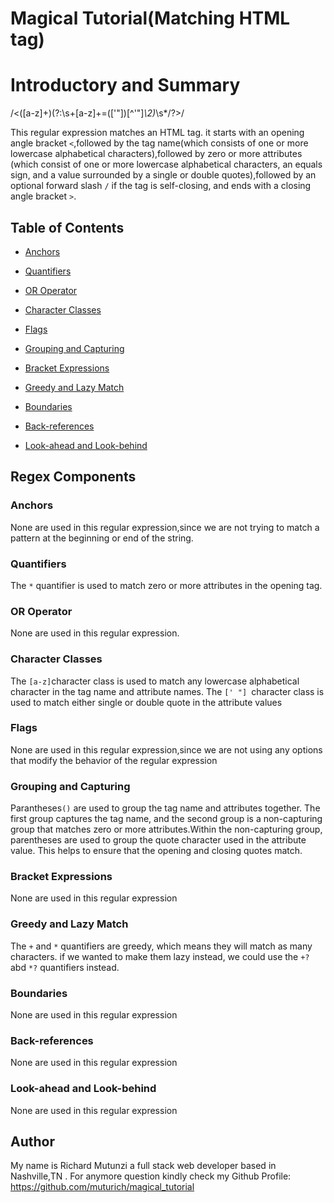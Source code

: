 # Magical Tutorial(Matching HTML tag)

# Introductory and Summary

/<([a-z]+)(?:\s+[a-z]+=(['"])[^'"]_\2)_\s\*\/?>/

This regular expression matches an HTML tag. it starts with an opening angle bracket `<`,followed by the tag name(which consists of one or more lowercase alphabetical characters),followed by zero or more attributes (which consist of one or more lowercase alphabetical characters, an equals sign, and a value surrounded by a single or double quotes),followed by an optional forward slash `/` if the tag is self-closing, and ends with a closing angle bracket `>`.

## Table of Contents

- [Anchors](#anchors)

- [Quantifiers](#quantifiers)
- [OR Operator](#or-operator)
- [Character Classes](#character-classes)
- [Flags](#flags)
- [Grouping and Capturing](#grouping-and-capturing)
- [Bracket Expressions](#bracket-expressions)
- [Greedy and Lazy Match](#greedy-and-lazy-match)
- [Boundaries](#boundaries)
- [Back-references](#back-references)
- [Look-ahead and Look-behind](#look-ahead-and-look-behind)

## Regex Components

### Anchors

None are used in this regular expression,since we are not trying to match a pattern at the beginning or end of the string.

### Quantifiers

The `*` quantifier is used to match zero or more attributes in the opening tag.

### OR Operator

None are used in this regular expression.

### Character Classes

The `[a-z]`character class is used to match any lowercase alphabetical character in the tag name and attribute names. The `[' "] `character class is used to match either single or double quote in the attribute values

### Flags

None are used in this regular expression,since we are not using any options that modify the behavior of the regular expression

### Grouping and Capturing

Parantheses`()` are used to group the tag name and attributes together. The first group captures the tag name, and the second group is a non-capturing group that matches zero or more attributes.Within the non-capturing group, parentheses are used to group the quote character used in the attribute value.
This helps to ensure that the opening and closing quotes match.

### Bracket Expressions

None are used in this regular expression

### Greedy and Lazy Match

The `+` and `*` quantifiers are greedy, which means they will match as many characters. if we wanted to make them lazy instead, we could use the `+?` abd `*?` quantifiers instead.

### Boundaries

None are used in this regular expression

### Back-references

None are used in this regular expression

### Look-ahead and Look-behind

None are used in this regular expression

## Author

My name is Richard Mutunzi a full stack web developer based in Nashville,TN . For anymore question kindly check my Github Profile: https://github.com/muturich/magical_tutorial
